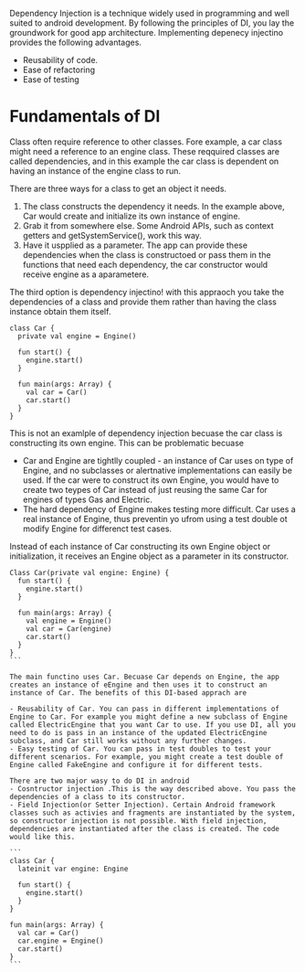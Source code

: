 Dependency Injection is a technique widely used in programming and well suited to android development. By following the principles of DI, you lay the groundwork for  good app architecture. Implementing depenecy injectino provides the following advantages. 
- Reusability of code. 
- Ease of refactoring
- Ease of testing

# Fundamentals of DI
Class often require reference to other classes. Fore example, a car class might need a reference to an engine class. These reqquired classes are called dependencies, and in this example the car class is dependent on having an instance of the engine class to run. 

There are three ways for a class to get an object it needs. 
1. The class constructs the dependency it needs. In the example above, Car would create and initialize its own instance of engine. 
2. Grab it from somewhere else. Some Android APIs, such as context getters and getSystemService(), work this way. 
3. Have it uspplied as a parameter. The app can provide these dependencies when the class is constructoed or pass them in the functions that need each dependency, the car constructor would receive engine as a aparametere. 

The third option is dependency injectino! with this appraoch you take the dependencies of a class and provide them rather than having the class instance obtain them itself. 

```
class Car {
  private val engine = Engine()
  
  fun start() {
    engine.start()
  }
  
  fun main(args: Array) {
    val car = Car()
    car.start()
  }
}
```

This is not an examlple of dependency injection becuase the car class is constructing its own engine. This can be problematic becuase  
- Car and Engine are tightlly coupled - an instance of Car uses on type of Engine, and  no subclasses or alertnative implementations can easily be used. If the car were to construct its own Engine, you would have to create two teypes of Car instead of just reusing the same Car for engines of types Gas and Electric. 
- The hard dependency of Engine makes testing more difficult. Car uses a real instance of Engine, thus preventin yo ufrom using a test double ot modify Engine for differenct test cases. 

Instead of each instance of Car constructing its own Engine object or initialization, it receives an Engine object as a parameter in its constructor. 

````
Class Car(private val engine: Engine) {
  fun start() {
    engine.start()
  }
  
  fun main(args: Array) {
    val engine = Engine()
    val car = Car(engine)
    car.start()
  }
}
```

The main functino uses Car. Becuase Car depends on Engine, the app creates an instance of eEngine and then uses it to construct an instance of Car. The benefits of this DI-based apprach are

- Reusability of Car. You can pass in different implementations of Engine to Car. For example you might define a new subclass of Engine called ElectricEngine that you want Car to use. If you use DI, all you need to do is pass in an instance of the updated ElectricEngine subclass, and Car still works without any further changes. 
- Easy testing of Car. You can pass in test doubles to test your different scenarios. For example, you might create a test double of Engine called FakeEngine and configure it for different tests. 

There are two major wasy to do DI in android 
- Cosntructor injection .This is the way described above. You pass the dependencies of a class to its constructor. 
- Field Injection(or Setter Injection). Certain Android framework classes such as activies and fragments are instantiated by the system, so constructor injection is not possible. With field injection, dependencies are instantiated after the class is created. The code would like this. 

```
class Car {
  lateinit var engine: Engine
  
  fun start() {
    engine.start()
  }
}
  
fun main(args: Array) {
  val car = Car()
  car.engine = Engine()
  car.start()
}
```
